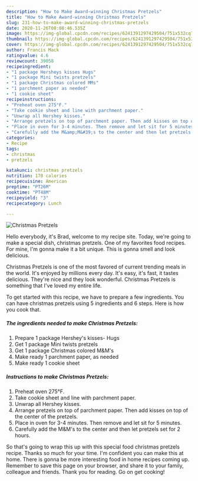 ```yaml
---
description: "How to Make Award-winning Christmas Pretzels"
title: "How to Make Award-winning Christmas Pretzels"
slug: 231-how-to-make-award-winning-christmas-pretzels
date: 2020-11-26T08:08:46.535Z
image: https://img-global.cpcdn.com/recipes/6241391297429504/751x532cq70/christmas-pretzels-recipe-main-photo.jpg
thumbnail: https://img-global.cpcdn.com/recipes/6241391297429504/751x532cq70/christmas-pretzels-recipe-main-photo.jpg
cover: https://img-global.cpcdn.com/recipes/6241391297429504/751x532cq70/christmas-pretzels-recipe-main-photo.jpg
author: Francis Mack
ratingvalue: 4.6
reviewcount: 39058
recipeingredient:
- "1 package Hersheys kisses Hugs"
- "1 package Mini twists pretzels"
- "1 package Christmas colored MMs"
- "1 parchment paper as needed"
- "1 cookie sheet"
recipeinstructions:
- "Preheat oven 275°F."
- "Take cookie sheet and line with parchment paper."
- "Unwrap all Hershey kisses."
- "Arrange pretzels on top of parchment paper. Then add kisses on top of the center of the pretzels."
- "Place in oven for 3-4 minutes. Then remove and let sit for 5 minutes."
- "Carefully add the M&amp;M&#39;s to the center and then let pretzels set for 2 hours."
categories:
- Recipe
tags:
- christmas
- pretzels

katakunci: christmas pretzels 
nutrition: 178 calories
recipecuisine: American
preptime: "PT26M"
cooktime: "PT48M"
recipeyield: "3"
recipecategory: Lunch

---
```



![Christmas Pretzels](https://img-global.cpcdn.com/recipes/6241391297429504/751x532cq70/christmas-pretzels-recipe-main-photo.jpg)

Hello everybody, it's Brad, welcome to my recipe site. Today, we're going to make a special dish, christmas pretzels. One of my favorites food recipes. For mine, I'm gonna make it a bit unique. This is gonna smell and look delicious.



Christmas Pretzels is one of the most favored of current trending meals in the world. It's enjoyed by millions every day. It's easy, it's fast, it tastes delicious. They're nice and they look wonderful. Christmas Pretzels is something that I've loved my entire life.


To get started with this recipe, we have to prepare a few ingredients. You can have christmas pretzels using 5 ingredients and 6 steps. Here is how you cook that.

<!--inarticleads1-->

##### The ingredients needed to make Christmas Pretzels:

1. Prepare 1 package Hershey&#39;s kisses- Hugs
1. Get 1 package Mini twists pretzels
1. Get 1 package Christmas colored M&amp;M&#39;s
1. Make ready 1 parchment paper, as needed
1. Make ready 1 cookie sheet




<!--inarticleads2-->

##### Instructions to make Christmas Pretzels:

1. Preheat oven 275°F.
1. Take cookie sheet and line with parchment paper.
1. Unwrap all Hershey kisses.
1. Arrange pretzels on top of parchment paper. Then add kisses on top of the center of the pretzels.
1. Place in oven for 3-4 minutes. Then remove and let sit for 5 minutes.
1. Carefully add the M&amp;M&#39;s to the center and then let pretzels set for 2 hours.




So that's going to wrap this up with this special food christmas pretzels recipe. Thanks so much for your time. I'm confident you can make this at home. There is gonna be more interesting food in home recipes coming up. Remember to save this page on your browser, and share it to your family, colleague and friends. Thank you for reading. Go on get cooking!
